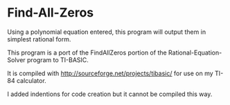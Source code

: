 Find-All-Zeros
==============

Using a polynomial equation entered, this program will output them in simplest rational form.

This program is a port of the FindAllZeros portion of the Rational-Equation-Solver program to TI-BASIC.

It is compiled with http://sourceforge.net/projects/tibasic/ for use on my TI-84 calculator.

I added indentions for code creation but it cannot be compiled this way.
